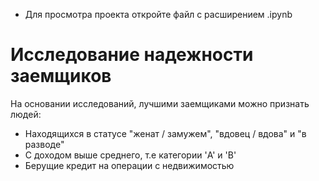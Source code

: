 - Для просмотра проекта откройте файл с расширением .ipynb

# Исследование надежности заемщиков

На основании исследований, лучшими заемщиками можно признать людей:

* Находящихся в статусе "женат / замужем", "вдовец / вдова" и "в разводе"
* С доходом выше среднего, т.е категории 'A' и 'B'
* Берущие кредит на операции с недвижимостью

